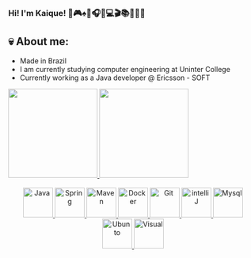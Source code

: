 ### Hi! I'm Kaique! 🤘🎮♠🎵🎧🎸💻🎬📚🍕🍔🍻

## 💀 About me:

- Made in Brazil
- I am currently studying computer engineering at Uninter College
- Currently working as a Java developer @ Ericsson - SOFT 

<div>
  <a href="https://github.com/CarlosHenriqueMagalhaes">
    <img height = "180cm" src="https://github-readme-stats.vercel.app/api?username=carloshenriquemagalhaes&show_icons=true&theme=dracula&include_all_commits=true&count_private=true"/>
    <img height = "180cm" src="https://github-readme-stats.vercel.app/api/top-langs/?username=carloshenriquemagalhaes&layout=compact&langs_count=16&theme=dark"/>
    </div>
        
<div align="center" style="display: inline_block"><br>
           <img src="https://cdn.jsdelivr.net/gh/devicons/devicon/icons/java/java-original-wordmark.svg" alt="Java" title="Java" width="60" height="60"/>
           <img src="https://cdn.jsdelivr.net/gh/devicons/devicon/icons/spring/spring-original-wordmark.svg" alt="Spring" title="Spring" width="60" height="60" /> 
           <img src="https://cdn.jsdelivr.net/gh/devicons/devicon/icons/apache/apache-original-wordmark.svg" alt="Maven" title="Maven" width="60" height="60"/> 
           <img src="https://cdn.jsdelivr.net/gh/devicons/devicon/icons/docker/docker-original.svg" alt="Docker" title="Docker" width="60" height="60" /> 
           <img src="https://cdn.jsdelivr.net/gh/devicons/devicon/icons/git/git-original.svg" alt="Git" title="Git" width="60" height="60"/> 
           <img src="https://cdn.jsdelivr.net/gh/devicons/devicon/icons/intellij/intellij-original.svg" alt="intelliJ" title="intelliJ" width="60" height="60"/>
           <img src="https://cdn.jsdelivr.net/gh/devicons/devicon/icons/mysql/mysql-plain-wordmark.svg" alt="Mysql" title="Mysql" width="60" height="60" /> 
           <img src="https://cdn.jsdelivr.net/gh/devicons/devicon/icons/ubuntu/ubuntu-plain.svg" alt="Ubunto" title="Ubunto" width="60" height="60"/>
           <img src="https://cdn.jsdelivr.net/gh/devicons/devicon/icons/visualstudio/visualstudio-plain.svg" alt="Visual" title="Visual" width="60" height="60" />
          
  </div>   
          
